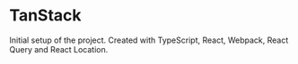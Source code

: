 # TanStack

Initial setup of the project.  Created with TypeScript, React, Webpack, React Query and React Location.



